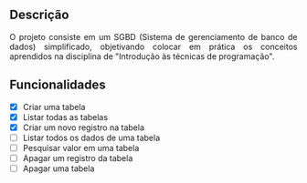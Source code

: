 ## Descrição

<p style="text-align: justify;">
O projeto consiste em um SGBD (Sistema de gerenciamento de banco de dados) simplificado, objetivando colocar em prática os conceitos aprendidos na disciplina de "Introdução às técnicas de programação".
</p>

## Funcionalidades

- [x] Criar uma tabela
- [x] Listar todas as tabelas
- [x] Criar um novo registro na tabela
- [ ] Listar todos os dados de uma tabela
- [ ] Pesquisar valor em uma tabela
- [ ] Apagar um registro da tabela
- [ ] Apagar uma tabela
